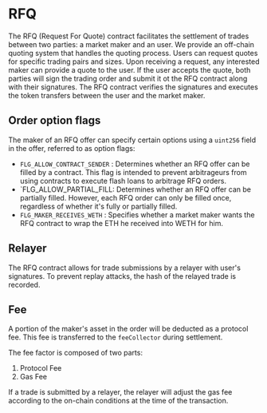 # RFQ

The RFQ (Request For Quote) contract facilitates the settlement of trades between two parties: a market maker and an user. We provide an off-chain quoting system that handles the quoting process. Users can request quotes for specific trading pairs and sizes. Upon receiving a request, any interested maker can provide a quote to the user. If the user accepts the quote, both parties will sign the trading order and submit it ot the RFQ contract along with their signatures. The RFQ contract verifies the signatures and executes the token transfers between the user and the market maker.

## Order option flags

The maker of an RFQ offer can specify certain options using a `uint256` field in the offer, referred to as option flags:

-   `FLG_ALLOW_CONTRACT_SENDER` : Determines whether an RFQ offer can be filled by a contract. This flag is intended to prevent arbitrageurs from using contracts to execute flash loans to arbitrage RFQ orders.
-   `FLG_ALLOW_PARTIAL_FILL: Determines whether an RFQ offer can be partially filled. However, each RFQ order can only be filled once, regardless of whether it's fully or partially filled.
-   `FLG_MAKER_RECEIVES_WETH` : Specifies whether a market maker wants the RFQ contract to wrap the ETH he received into WETH for him.

## Relayer

The RFQ contract allows for trade submissions by a relayer with user's signatures. To prevent replay attacks, the hash of the relayed trade is recorded.

## Fee

A portion of the maker's asset in the order will be deducted as a protocol fee. This fee is transferred to the `feeCollector` during settlement.

The fee factor is composed of two parts:

1. Protocol Fee
2. Gas Fee

If a trade is submitted by a relayer, the relayer will adjust the gas fee according to the on-chain conditions at the time of the transaction.
